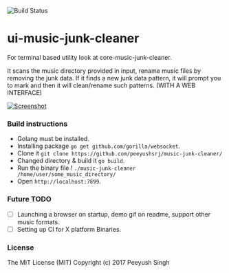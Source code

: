 ![Build Status](https://circleci.com/gh/peeyushsrj/music-junk-cleaner.png)

# ui-music-junk-cleaner

For terminal based utility look at core-music-junk-cleaner. 

It scans the music directory provided in input, rename music files by removing the junk data. If it finds a new junk data pattern, it will prompt you to mark and then it will clean/rename such patterns. (WITH A WEB INTERFACE)

[![Screenshot](https://s20.postimg.org/lrrw1qf65/Screenshot_from_2017-06-23_19-27-01.png)](https://postimg.org/image/66akhs37t/)

### Build instructions

- Golang must be installed.
- Installing package `go get github.com/gorilla/websocket`.
- Clone it `git clone https://github.com/peeyushsrj/music-junk-cleaner/`
- Changed directory & build it `go build`.
- Run the binary file ! `./music-junk-cleaner /home/user/some_music_directory/`
- Open `http://localhost:7899`.


### Future TODO

- [ ] Launching a browser on startup, demo gif on readme, support other music formats.
- [ ] Setting up CI for X platform Binaries.

### License

The MIT License (MIT) Copyright (c) 2017 Peeyush Singh
